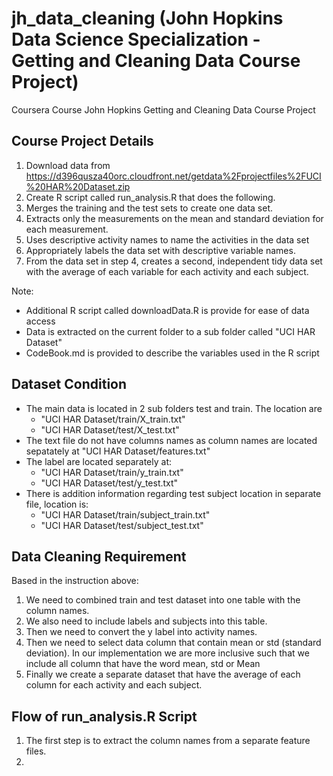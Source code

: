 # jh_data_cleaning (John Hopkins Data Science Specialization - Getting and Cleaning Data Course Project)
Coursera Course John Hopkins Getting and Cleaning Data Course Project

## Course Project Details
1. Download data from https://d396qusza40orc.cloudfront.net/getdata%2Fprojectfiles%2FUCI%20HAR%20Dataset.zip
2. Create R script called run_analysis.R that does the following. 
3. Merges the training and the test sets to create one data set.
4. Extracts only the measurements on the mean and standard deviation for each measurement. 
5. Uses descriptive activity names to name the activities in the data set
6. Appropriately labels the data set with descriptive variable names. 
7. From the data set in step 4, creates a second, independent tidy data set with the average of each variable for each activity and each subject.

Note:
- Additional R script called downloadData.R is provide for ease of data access
- Data is extracted on the current folder to a sub folder called "UCI HAR Dataset"
- CodeBook.md is provided to describe the variables used in the R script

## Dataset Condition
- The main data is located in 2 sub folders test and train. The location are
    - "UCI HAR Dataset/train/X_train.txt"
    - "UCI HAR Dataset/test/X_test.txt"
- The text file do not have columns names as column names are located sepatately at "UCI HAR Dataset/features.txt"
- The label are located separately at:
    - "UCI HAR Dataset/train/y_train.txt"
    - "UCI HAR Dataset/test/y_test.txt"
- There is addition information regarding test subject location in separate file, location is:
    - "UCI HAR Dataset/train/subject_train.txt"
    - "UCI HAR Dataset/test/subject_test.txt"

## Data Cleaning Requirement
Based in the instruction above:
1. We need to combined train and test dataset into one table with the column names.
2. We also need to include labels and subjects into this table.
3. Then we need to convert the y label into activity names.
4. Then we need to select data column that contain mean or std (standard deviation). In our implementation we are more inclusive such that we include all column that have the word mean, std or Mean
5. Finally we create a separate dataset that have the average of each column for each activity and each subject.

## Flow of run_analysis.R Script
1. The first step is to extract the column names from a separate feature files.
2. 

